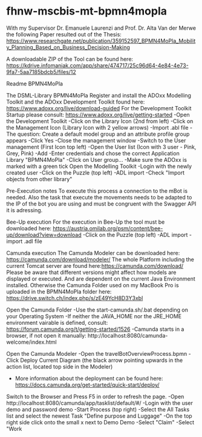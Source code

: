 # fhnw-mscbis-mt-bpmn4mopla

With my Supervisor Dr. Emanuele Laurenzi and Prof. Dr. Alta Van der Merwe the following Paper resulted out of the Thesis: https://www.researchgate.net/publication/359152597_BPMN4MoPla_Mobility_Planning_Based_on_Business_Decision-Making

A downloadable ZIP of the Tool can be found here: https://kdrive.infomaniak.com/app/share/474717/25c96d64-4e84-4e73-9fa7-5aa7185bdcb5/files/12

Readme BPMN4MoPla

The DSML-Library BPMN4MoPla
Register and install the ADOxx Modelling Toolkit and the ADOxx Development Toolkit found here: https://www.adoxx.org/live/download-guided
For the Development Toolkit Startup please consult: https://www.adoxx.org/live/getting-started
 -Open the Development Toolkit
 -Click on the Library Icon (2nd from left)
 -Click on the Management Icon (Library Icon with 2 yellow arrows)
 -Import .abl file
 -The question: Create a default model group and an attribute profile group appears
 -Click Yes
 -Close the management window
 -Switch to the User management (First Icon top left)
 -Open the User list (Icon with 3 user - Pink, Grey, Pink)
 -Add
 -Enter credentials and chose the correct Application Library "BPMN4MoPla"
 -Click on User group...
 -Make sure the ADOxx is marked with a green tick
Open the Modelling Toolkit
 -Login with the newly created user
 -Click on the Puzzle (top left)
 -ADL import
 -Check "Import objects from other library"

Pre-Execution notes
To execute this process a connection to the mBot is needed. Also the task that execute the movements needs to be adapted to the IP of the bot you are using
and must be congruent with the Swagger API it is adressing.

Bee-Up execution
For the execution in Bee-Up the tool must be downloaded here: https://austria.omilab.org/psm/content/bee-up/download?view=download
 -Click on the Puzzle (top left)
 -ADL import
 -import .adl file

Camunda execution
The Camunda Modeler can be downloaded here: https://camunda.com/download/modeler/
The whole Platform including the current Tomcat server are found here:https://camunda.com/download/
Please be aware that different versions might affect how models are displayed or executed. And are dependent on the current Java Environment installed.
Otherwise the Camunda Folder used on my MacBook Pro is uploaded in the BPMN4MoPla folder here:  https://drive.switch.ch/index.php/s/zE49YcH8D3Y3xbl

Open the Camunda Folder
 -Use the start-camunda.sh/.bat depending on your Operating System
 -If neither the JAVA_HOME nor the JRE_HOME environment vairable is defined, consult: https://forum.camunda.org/t/getting-started/1526
 -Camunda starts in a browser, if not open it manually: http://localhost:8080/camunda-welcome/index.html

Open the Camunda Modeler
 -Open the travelBotOverviewProcess.bpmn
 -Click Deploy Current Diagram (the black arrow pointing upwards in the action list, located top side in the Modeler)
   - More information about the deployment can be found here: https://docs.camunda.org/get-started/quick-start/deploy/

Switch to the Browser and Press F5 in order to refresh the page.
 -Open http://localhost:8080/camunda/app/tasklist/default/#/
 -Login with the user demo and password demo
 -Start Process (top right)
 -Select the All Tasks list and select the newest Task "Define purpose and Luggage"
 -On the top right side click onto the small x next to Demo Demo
 -Select "Claim"
 -Select "Work 
